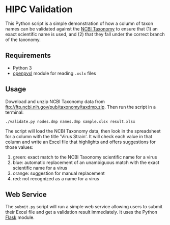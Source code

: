 # HIPC Validation

This Python script is a simple demonstration of how a column of taxon names can be validated against the [NCBI Taxonomy](https://www.ncbi.nlm.nih.gov/taxonomy) to ensure that (1) an exact scientific name is used, and (2) that they fall under the correct branch of the taxonomy.

## Requirements

- Python 3
- [openpyxl](http://openpyxl.readthedocs.io) module for reading `.xslx` files

## Usage

Download and unzip NCBI Taxonomy data from <ftp://ftp.ncbi.nih.gov/pub/taxonomy/taxdmp.zip>. Then run the script in a terminal:

    ./validate.py nodes.dmp names.dmp sample.xlsx result.xlsx

The script will load the NCBI Taxonomy data, then look in the spreadsheet for a column with the title 'Virus Strain'. It will check each value in that column and write an Excel file that highlights and offers suggestions for those values:

1. green: exact match to the NCBI Taxonomy scientific name for a virus
2. blue: automatic replacement of an unambiguous match with the exact scientific name for a virus
3. orange: suggestion for manual replacement
4. red: not recognized as a name for a virus

## Web Service

The `submit.py` script will run a simple web service allowing users to submit their Excel file and get a validation result immediately. It uses the Python [Flask](http://flask.pocoo.org) module.
